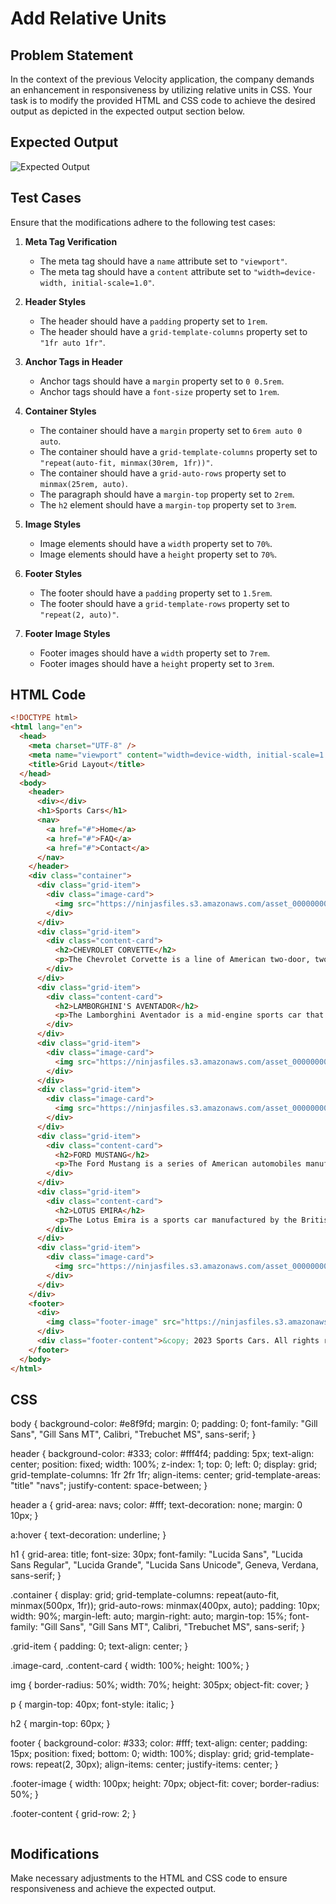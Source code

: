 # Add Relative Units

## Problem Statement
In the context of the previous Velocity application, the company demands an enhancement in responsiveness by utilizing relative units in CSS. Your task is to modify the provided HTML and CSS code to achieve the desired output as depicted in the expected output section below.

## Expected Output
![Expected Output](https://ninjasfiles.s3.amazonaws.com/asset_0000000000003434_1716535131_Untitled%20design%20(14).gif)

## Test Cases
Ensure that the modifications adhere to the following test cases:

1. **Meta Tag Verification**
   - The meta tag should have a `name` attribute set to `"viewport"`.
   - The meta tag should have a `content` attribute set to `"width=device-width, initial-scale=1.0"`.

2. **Header Styles**
   - The header should have a `padding` property set to `1rem`.
   - The header should have a `grid-template-columns` property set to `"1fr auto 1fr"`.

3. **Anchor Tags in Header**
   - Anchor tags should have a `margin` property set to `0 0.5rem`.
   - Anchor tags should have a `font-size` property set to `1rem`.

4. **Container Styles**
   - The container should have a `margin` property set to `6rem auto 0 auto`.
   - The container should have a `grid-template-columns` property set to `"repeat(auto-fit, minmax(30rem, 1fr))"`.
   - The container should have a `grid-auto-rows` property set to `minmax(25rem, auto)`.
   - The paragraph should have a `margin-top` property set to `2rem`.
   - The `h2` element should have a `margin-top` property set to `3rem`.

5. **Image Styles**
   - Image elements should have a `width` property set to `70%`.
   - Image elements should have a `height` property set to `70%`.

6. **Footer Styles**
   - The footer should have a `padding` property set to `1.5rem`.
   - The footer should have a `grid-template-rows` property set to `"repeat(2, auto)"`.

7. **Footer Image Styles**
   - Footer images should have a `width` property set to `7rem`.
   - Footer images should have a `height` property set to `3rem`.

## HTML Code
```html
<!DOCTYPE html>
<html lang="en">
  <head>
    <meta charset="UTF-8" />
    <meta name="viewport" content="width=device-width, initial-scale=1.0" />
    <title>Grid Layout</title>
  </head>
  <body>
    <header>
      <div></div>
      <h1>Sports Cars</h1>
      <nav>
        <a href="#">Home</a>
        <a href="#">FAQ</a>
        <a href="#">Contact</a>
      </nav>
    </header>
    <div class="container">
      <div class="grid-item">
        <div class="image-card">
          <img src="https://ninjasfiles.s3.amazonaws.com/asset_0000000000002840_1711383478_gian-gomez-SU6MbWxLozY-unsplash.jpg" alt="Image 1" />
        </div>
      </div>
      <div class="grid-item">
        <div class="content-card">
          <h2>CHEVROLET CORVETTE</h2>
          <p>The Chevrolet Corvette is a line of American two-door, two-seater sports cars, manufactured and marketed by GM, under the Chevrolet marque, since 1953. The Corvette has become widely known as "America's Sports Car."</p>
        </div>
      </div>
      <div class="grid-item">
        <div class="content-card">
          <h2>LAMBORGHINI'S AVENTADOR</h2>
          <p>The Lamborghini Aventador is a mid-engine sports car that was produced by the Italian automotive manufacturer Lamborghini from 2011 until 2022. The Aventador was the successor to the Murciélago.</p>
        </div>
      </div>
      <div class="grid-item">
        <div class="image-card">
          <img src="https://ninjasfiles.s3.amazonaws.com/asset_0000000000002839_1711383194_max-brinton-kU2MOjKobNg-unsplash.jpg" alt="Image 2" />
        </div>
      </div>
      <div class="grid-item">
        <div class="image-card">
          <img src="https://ninjasfiles.s3.amazonaws.com/asset_0000000000002841_1711384281_egor-vikhrev-K63ks3iwaj0-unsplash.jpg" alt="Image 3" />
        </div>
      </div>
      <div class="grid-item">
        <div class="content-card">
          <h2>FORD MUSTANG</h2>
          <p>The Ford Mustang is a series of American automobiles manufactured by Ford. It has been in continuous production since 1964.</p>
        </div>
      </div>
      <div class="grid-item">
        <div class="content-card">
          <h2>LOTUS EMIRA</h2>
          <p>The Lotus Emira is a sports car manufactured by the British company Lotus Cars. It was launched on July 6, 2021.</p>
        </div>
      </div>
      <div class="grid-item">
        <div class="image-card">
          <img src="https://ninjasfiles.s3.amazonaws.com/asset_0000000000002842_1711384735_lotuaemira.jpeg" alt="Image 4" />
        </div>
      </div>
    </div>
    <footer>
      <div>
        <img class="footer-image" src="https://ninjasfiles.s3.amazonaws.com/asset_0000000000003363_1715797923_de0d07ff99927b8ef47fe710cd091871-removebg-preview.png" alt="Car Icon" />
      </div>
      <div class="footer-content">&copy; 2023 Sports Cars. All rights reserved.</div>
    </footer>
  </body>
</html>

```
## CSS
body {
  background-color: #e8f9fd;
  margin: 0;
  padding: 0;
  font-family: "Gill Sans", "Gill Sans MT", Calibri, "Trebuchet MS", sans-serif;
}

header {
  background-color: #333;
  color: #fff4f4;
  padding: 5px;
  text-align: center;
  position: fixed;
  width: 100%;
  z-index: 1;
  top: 0;
  left: 0;
  display: grid;
  grid-template-columns: 1fr 2fr 1fr;
  align-items: center;
  grid-template-areas: "title" "navs";
  justify-content: space-between;
}

header a {
  grid-area: navs;
  color: #fff;
  text-decoration: none;
  margin: 0 10px;
}

a:hover {
  text-decoration: underline;
}

h1 {
  grid-area: title;
  font-size: 30px;
  font-family: "Lucida Sans", "Lucida Sans Regular", "Lucida Grande",
    "Lucida Sans Unicode", Geneva, Verdana, sans-serif;
}

.container {
  display: grid;
  grid-template-columns: repeat(auto-fit, minmax(500px, 1fr));
  grid-auto-rows: minmax(400px, auto);
  padding: 10px;
  width: 90%;
  margin-left: auto;
  margin-right: auto;
  margin-top: 15%;
  font-family: "Gill Sans", "Gill Sans MT", Calibri, "Trebuchet MS", sans-serif;
}

.grid-item {
  padding: 0;
  text-align: center;
}

.image-card,
.content-card {
  width: 100%;
  height: 100%;
}

img {
  border-radius: 50%;
  width: 70%;
  height: 305px;
  object-fit: cover;
}

p {
  margin-top: 40px;
  font-style: italic;
}

h2 {
  margin-top: 60px;
}

footer {
  background-color: #333;
  color: #fff;
  text-align: center;
  padding: 15px;
  position: fixed;
  bottom: 0;
  width: 100%;
  display: grid;
  grid-template-rows: repeat(2, 30px);
  align-items: center;
  justify-items: center;
}

.footer-image {
  width: 100px;
  height: 70px;
  object-fit: cover;
  border-radius: 50%;
}

.footer-content {
  grid-row: 2;
}

```
```
## Modifications
Make necessary adjustments to the HTML and CSS code to ensure responsiveness and achieve the expected output.
